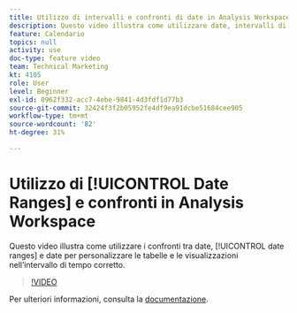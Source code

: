 ```yaml
---
title: Utilizzo di intervalli e confronti di date in Analysis Workspace
description: Questo video illustra come utilizzare date, intervalli di date e confronti di date per personalizzare le tabelle e le visualizzazioni in base all’intervallo di tempo corretto.
feature: Calendario
topics: null
activity: use
doc-type: feature video
team: Technical Marketing
kt: 4105
role: User
level: Beginner
exl-id: 0962f332-acc7-4ebe-9841-4d3fdf1d77b3
source-git-commit: 32424f3f2b05952fe4df9ea91dcbe51684cee905
workflow-type: tm+mt
source-wordcount: '82'
ht-degree: 31%

---
```


# Utilizzo di [!UICONTROL Date Ranges] e confronti in Analysis Workspace

Questo video illustra come utilizzare i confronti tra date, [!UICONTROL date ranges] e date per personalizzare le tabelle e le visualizzazioni nell’intervallo di tempo corretto.

>[!VIDEO](https://video.tv.adobe.com/v/30753/?quality=12)

Per ulteriori informazioni, consulta la [documentazione](https://docs.adobe.com/content/help/it-IT/analytics/analyze/analysis-workspace/components/calendar-date-ranges/calendar.html).
